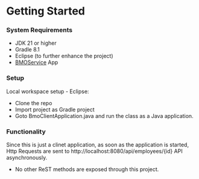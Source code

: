 # Getting Started

### System Requirements

* JDK 21 or higher
* Gradle 8.1
* Eclipse (to further enhance the project)
* [BMOService](https://github.com/madhureddy480/BMOService) App


### Setup
Local workspace setup - Eclipse:

* Clone the repo
* Import project as Gradle project
* Goto BmoClientApplication.java and run the class as a Java application. 

### Functionality

Since this is just a clinet application, as soon as the application is started, Http Requests are sent to http://localhost:8080/api/employees/{id} API asynchronously.  

* No other ReST methods are exposed through this project.

